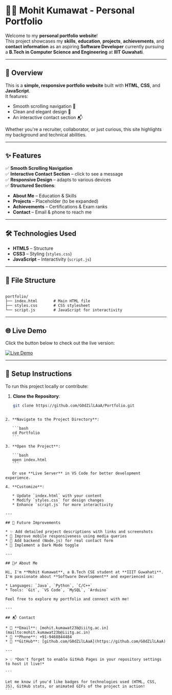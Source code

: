 # 👨‍💻 Mohit Kumawat - Personal Portfolio

Welcome to my **personal portfolio website**!  
This project showcases my **skills**, **education**, **projects**, **achievements**, and **contact information** as an aspiring **Software Developer** currently pursuing a **B.Tech in Computer Science and Engineering** at **IIIT Guwahati**.

---

## 🚀 Overview

This is a **simple, responsive portfolio website** built with **HTML**, **CSS**, and **JavaScript**.  
It features:

- Smooth scrolling navigation 🧭  
- Clean and elegant design 🎨  
- An interactive contact section 📬  

Whether you're a recruiter, collaborator, or just curious, this site highlights my background and technical abilities.

---

## ✨ Features

✅ **Smooth Scrolling Navigation**  
✅ **Interactive Contact Section** – click to see a message  
✅ **Responsive Design** – adapts to various devices  
✅ **Structured Sections**:
- **About Me** – Education & Skills  
- **Projects** – Placeholder (to be expanded)  
- **Achievements** – Certifications & Exam ranks  
- **Contact** – Email & phone to reach me

---

## 🛠 Technologies Used

- **HTML5** – Structure  
- **CSS3** – Styling (`styles.css`)  
- **JavaScript** – Interactivity (`script.js`)  

---

## 📂 File Structure

```

portfolio/
├── index.html       # Main HTML file
├── styles.css       # CSS stylesheet
└── script.js        # JavaScript for interactivity

````

---

## 🌐 Live Demo

Click the button below to check out the live version:

[![Live Demo](https://img.shields.io/badge/🔗%20Live-Demo-blue?style=for-the-badge)](https://g0dzillaaa.github.io/Portfolio/)

---

## 🧰 Setup Instructions

To run this project locally or contribute:

1. **Clone the Repository**:
   ```bash
   git clone https://github.com/G0dZilLAaA/Portfolio.git
````

2. **Navigate to the Project Directory**:

   ```bash
   cd Portfolio
   ```

3. **Open the Project**:

   ```bash
   open index.html
   ```

   Or use **Live Server** in VS Code for better development experience.

4. **Customize**:

   * Update `index.html` with your content
   * Modify `styles.css` for design changes
   * Enhance `script.js` for more interactivity

---

## 🌱 Future Improvements

* ✨ Add detailed project descriptions with links and screenshots
* 📱 Improve mobile responsiveness using media queries
* 💬 Add backend (Node.js) for real contact form
* 🌙 Implement a Dark Mode toggle

---

## 🙋‍♂️ About Me

Hi, I'm **Mohit Kumawat**, a B.Tech CSE student at **IIIT Guwahati**.
I'm passionate about **Software Development** and experienced in:

* Languages: `Java`, `Python`, `C/C++`
* Tools: `Git`, `VS Code`, `MySQL`, `Arduino`

Feel free to explore my portfolio and connect with me!

---

## 📬 Contact

* 📧 **Email**: [mohit.kumawat23b@iiitg.ac.in](mailto:mohit.kumawat23b@iiitg.ac.in)
* 📱 **Phone**: +91-9468844484
* 🐙 **GitHub**: [github.com/G0dZilLAaA](https://github.com/G0dZilLAaA)

---

> 💡 *Don't forget to enable GitHub Pages in your repository settings to host it live!*

```

Let me know if you'd like badges for technologies used (HTML, CSS, JS), GitHub stats, or animated GIFs of the project in action!
```
